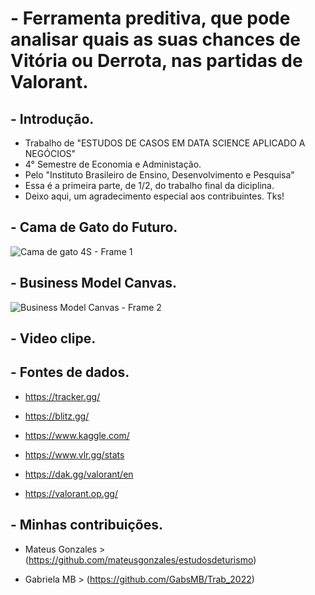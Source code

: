 # - Ferramenta preditiva, que pode analisar quais as suas chances de Vitória ou Derrota, nas partidas de Valorant.

## - Introdução.

- Trabalho de "ESTUDOS DE CASOS EM DATA SCIENCE APLICADO A NEGÓCIOS"
- 4° Semestre de Economia e Administação.
- Pelo "Instituto Brasileiro de Ensino, Desenvolvimento e Pesquisa"
- Essa é a primeira parte, de 1/2, do trabalho final da diciplina.
- Deixo aqui, um agradecimento especial aos contribuintes. Tks!

## - Cama de Gato do Futuro.

![Cama de gato 4S - Frame 1](https://user-images.githubusercontent.com/115800499/196940952-e788f59b-4642-4a74-9974-017655e6a13b.jpg)

## - Business Model Canvas.

![Business Model Canvas - Frame 2](https://user-images.githubusercontent.com/115800499/197261178-2c2ff48e-828f-4c4a-b5d1-c6bd6073eed7.jpg)

## - Video clipe.

## - Fontes de dados.

- https://tracker.gg/

- https://blitz.gg/

- https://www.kaggle.com/

- https://www.vlr.gg/stats

- https://dak.gg/valorant/en

- https://valorant.op.gg/

## - Minhas contribuições.

- Mateus Gonzales > (https://github.com/mateusgonzales/estudosdeturismo)

- Gabriela MB > (https://github.com/GabsMB/Trab_2022)
